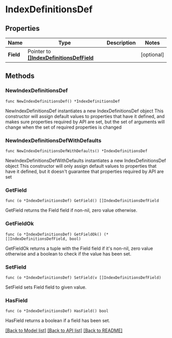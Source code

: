 # IndexDefinitionsDef

## Properties

Name | Type | Description | Notes
------------ | ------------- | ------------- | -------------
**Field** | Pointer to [**[]IndexDefinitionsDefField**](IndexDefinitionsDefField.md) |  | [optional] 

## Methods

### NewIndexDefinitionsDef

`func NewIndexDefinitionsDef() *IndexDefinitionsDef`

NewIndexDefinitionsDef instantiates a new IndexDefinitionsDef object
This constructor will assign default values to properties that have it defined,
and makes sure properties required by API are set, but the set of arguments
will change when the set of required properties is changed

### NewIndexDefinitionsDefWithDefaults

`func NewIndexDefinitionsDefWithDefaults() *IndexDefinitionsDef`

NewIndexDefinitionsDefWithDefaults instantiates a new IndexDefinitionsDef object
This constructor will only assign default values to properties that have it defined,
but it doesn't guarantee that properties required by API are set

### GetField

`func (o *IndexDefinitionsDef) GetField() []IndexDefinitionsDefField`

GetField returns the Field field if non-nil, zero value otherwise.

### GetFieldOk

`func (o *IndexDefinitionsDef) GetFieldOk() (*[]IndexDefinitionsDefField, bool)`

GetFieldOk returns a tuple with the Field field if it's non-nil, zero value otherwise
and a boolean to check if the value has been set.

### SetField

`func (o *IndexDefinitionsDef) SetField(v []IndexDefinitionsDefField)`

SetField sets Field field to given value.

### HasField

`func (o *IndexDefinitionsDef) HasField() bool`

HasField returns a boolean if a field has been set.


[[Back to Model list]](../README.md#documentation-for-models) [[Back to API list]](../README.md#documentation-for-api-endpoints) [[Back to README]](../README.md)


